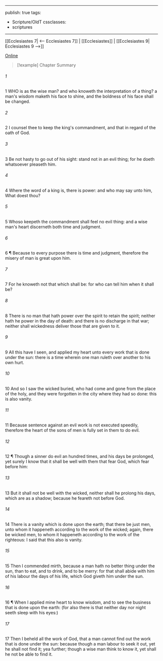 

---
publish: true
tags:
  - Scripture/OldT
cssclasses:
  - scriptures
---
[[Ecclesiastes 7| <-- Ecclesiastes 7]] | [[Ecclesiastes]] | [[Ecclesiastes 9| Ecclesiastes 9 -->]]

[Online](https://churchofjesuschrist.org/study/scriptures/ot/eccl/8?lang=eng)

>[!example] Chapter Summary
>
###### 1
1 WHO is as the wise man?  and who knoweth the interpretation of a thing?  a man's wisdom maketh his face to shine, and the boldness of his face shall be changed.
###### 2
2 I counsel thee to keep the king's commandment, and that in regard of the oath of God.
###### 3
3 Be not hasty to go out of his sight: stand not in an evil thing; for he doeth whatsoever pleaseth him.
###### 4
4 Where the word of a king is, there is power: and who may say unto him, What doest thou?
###### 5
5 Whoso keepeth the commandment shall feel no evil thing: and a wise man's heart discerneth both time and judgment.
###### 6
6 ¶ Because to every purpose there is time and judgment, therefore the misery of man is great upon him.
###### 7
7 For he knoweth not that which shall be: for who can tell him when it shall be?
###### 8
8 There is no man that hath power over the spirit to retain the spirit; neither hath he power in the day of death: and there is no discharge in that war; neither shall wickedness deliver those that are given to it.
###### 9
9 All this have I seen, and applied my heart unto every work that is done under the sun: there is a time wherein one man ruleth over another to his own hurt.
###### 10
10 And so I saw the wicked buried, who had come and gone from the place of the holy, and they were forgotten in the city where they had so done: this is also vanity.
###### 11
11 Because sentence against an evil work is not executed speedily, therefore the heart of the sons of men is fully set in them to do evil.
###### 12
12 ¶ Though a sinner do evil an hundred times, and his days be prolonged, yet surely I know that it shall be well with them that fear God, which fear before him:
###### 13
13 But it shall not be well with the wicked, neither shall he prolong his days, which are as a shadow; because he feareth not before God.
###### 14
14 There is a vanity which is done upon the earth; that there be just men, unto whom it happeneth according to the work of the wicked; again, there be wicked men, to whom it happeneth according to the work of the righteous: I said that this also is vanity.
###### 15
15 Then I commended mirth, because a man hath no better thing under the sun, than to eat, and to drink, and to be merry: for that shall abide with him of his labour the days of his life, which God giveth him under the sun.
###### 16
16 ¶ When I applied mine heart to know wisdom, and to see the business that is done upon the earth: (for also there is that neither day nor night seeth sleep with his eyes:)
###### 17
17 Then I beheld all the work of God, that a man cannot find out the work that is done under the sun: because though a man labour to seek it out, yet he shall not find it; yea further; though a wise man think to know it, yet shall he not be able to find it.



